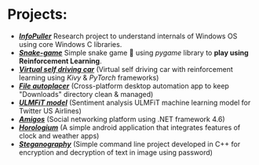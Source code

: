# Projects:

- ***[InfoPuller](https://github.com/apchavan/InfoPuller)*** Research project to understand internals of Windows OS using core Windows C libraries.
- ***[Snake-game](https://github.com/apchavan/ai-pygame-snake)*** Simple snake game 🐍 using _pygame_ library to **play using Reinforcement Learning**.
- ***[Virtual self driving car](https://github.com/apchavan/virtual-self-driving-car)*** (Virtual self driving car with reinforcement learning using _Kivy_ & _PyTorch_ frameworks)
- ***[File autoplacer](https://github.com/apchavan/File-autoplacer)*** (Cross-platform desktop automation app to keep "Downloads" directory clean & managed)
- ***[ULMFiT model](https://github.com/apchavan/ULMFiT_Twitter)*** (Sentiment analysis ULMFiT machine learning model for Twitter US Airlines)
- ***[Amigos](https://github.com/apchavan/amigos)*** (Social networking platform using .NET framework 4.6)
- ***[Horologium](https://github.com/apchavan/horologium)*** (A simple android application that integrates features of clock and weather apps)
- ***[Steganography](https://github.com/apchavan/steganography)*** (Simple command line project developed in C++ for encryption and decryption of text in image using password)
